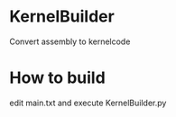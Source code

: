 # KernelBuilder
Convert assembly to kernelcode

# How to build
edit main.txt and execute KernelBuilder.py
